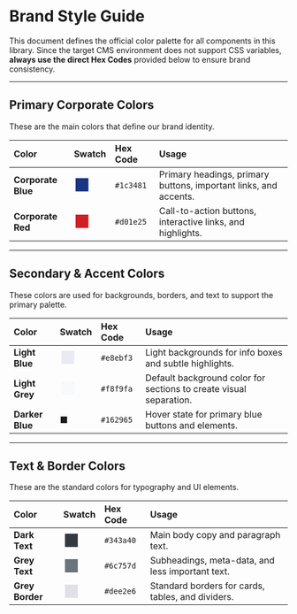 # Brand Style Guide

This document defines the official color palette for all components in this library. Since the target CMS environment does not support CSS variables, **always use the direct Hex Codes** provided below to ensure brand consistency.

---

## Primary Corporate Colors

These are the main colors that define our brand identity.

| Color | Swatch | Hex Code | Usage |
| :--- | :--- | :--- | :--- |
| **Corporate Blue** | <span style="font-size:2em; color:#1c3481;">&#9632;</span> | `#1c3481` | Primary headings, primary buttons, important links, and accents. |
| **Corporate Red** | <span style="font-size:2em; color:#d01e25;">&#9632;</span> | `#d01e25` | Call-to-action buttons, interactive links, and highlights. |

---

## Secondary & Accent Colors

These colors are used for backgrounds, borders, and text to support the primary palette.

| Color | Swatch | Hex Code | Usage |
| :--- | :--- | :--- | :--- |
| **Light Blue** | <span style="font-size:2em; color:#e8ebf3;">&#9632;</span> | `#e8ebf3` | Light backgrounds for info boxes and subtle highlights. |
| **Light Grey** | <span style="font-size:2em; color:#f8f9fa;">&#9632;</span> | `#f8f9fa` | Default background color for sections to create visual separation. |
| **Darker Blue** | <span style-="font-size:2em; color:#162965;">&#9632;</span> | `#162965` | Hover state for primary blue buttons and elements. |

---

## Text & Border Colors

These are the standard colors for typography and UI elements.

| Color | Swatch | Hex Code | Usage |
| :--- | :--- | :--- | :--- |
| **Dark Text** | <span style="font-size:2em; color:#343a40;">&#9632;</span> | `#343a40` | Main body copy and paragraph text. |
| **Grey Text** | <span style="font-size:2em; color:#6c757d;">&#9632;</span> | `#6c757d` | Subheadings, meta-data, and less important text. |
| **Grey Border** | <span style="font-size:2em; color:#dee2e6;">&#9632;</span> | `#dee2e6` | Standard borders for cards, tables, and dividers. |
